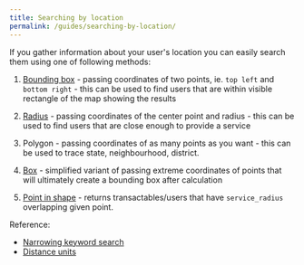 ```yaml
---
title: Searching by location
permalink: /guides/searching-by-location/
---
```


If you gather information about your user's location you can easily search them using one of following methods:

1. [Bounding box](./bounding-box) - passing coordinates of two points, ie. `top left` and `bottom right` - this can be used to find users that are within visible rectangle of the map showing the results

2. [Radius](./radius) - passing coordinates of the center point and radius - this can be used to find users that are close enough to provide a service

3. Polygon - passing coordinates of as many points as you want - this can be used to trace state, neighbourhood, district. 

4. [Box](./box) - simplified variant of passing extreme coordinates of points that will ultimately create a bounding box after calculation

5. [Point in shape](./point-in-shape) - returns transactables/users that have `service_radius` overlapping given point. 


Reference:

* [Narrowing keyword search](./reference/narrowing-keyword-search) 
* [Distance units](./reference/distance-units) 
